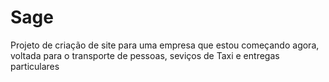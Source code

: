 # Sage
Projeto de criação de site para uma empresa que estou começando agora, voltada para o transporte de pessoas, seviços de Taxi e entregas particulares
